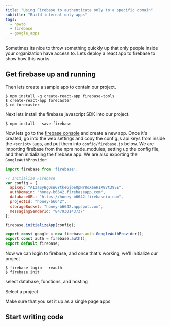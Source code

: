 ```yaml
---
title: "Using Firebase to authenticate only to a specific domain"
subtitle: "Build internal only apps"
tags:
  - howto
  - firebase
  - google_apps
---
```


Sometimes its nice to throw something quickly up that only people inside your organization have access to.  Lets deploy a react app to firebase to show how this works.

## Get firebase up and running

Then lets create a sample app to contain our project.
```
$ npm install -g create-react-app firebase-tools
$ create-react-app forecaster
$ cd forecaster
```

Next lets install the firebase javascript SDK into our project.

```
$ npm install --save firebase
```


Now lets go to the [firebase console](https://console.firebase.google.com/u/0/) and create a new app.  Once it's created, go into the web settings and copy the config.js api keys from inside the `<script>` tags, and put them into `config/firebase.js` below.  We are importing firebase from the npm node_modules, setting up the config file, and then initializing the firebase app.  We are also exporting the `GoogleAuthProvider`:

```js
import firebase from 'firebase';

// Initialize Firebase
var config = {
  apiKey: "AIzaSyBgQsWGYtke6jbeOpHY8oXeeHIX8Vt39SE",
  authDomain: "honey-b6642.firebaseapp.com",
  databaseURL: "https://honey-b6642.firebaseio.com",
  projectId: "honey-b6642",
  storageBucket: "honey-b6642.appspot.com",
  messagingSenderId: "847930143737"
};

firebase.initializeApp(config);

export const google = new firebase.auth.GoogleAuthProvider();
export const auth = firebase.auth();
export default firebase;
```

Now we can login to firebase, and once that's working, we'll initialize our project

```
$ firebase login --reauth
$ firebase init
```

select database, functions, and hosting

Select a project

Make sure that you set it up as a single page apps


## Start writing code
